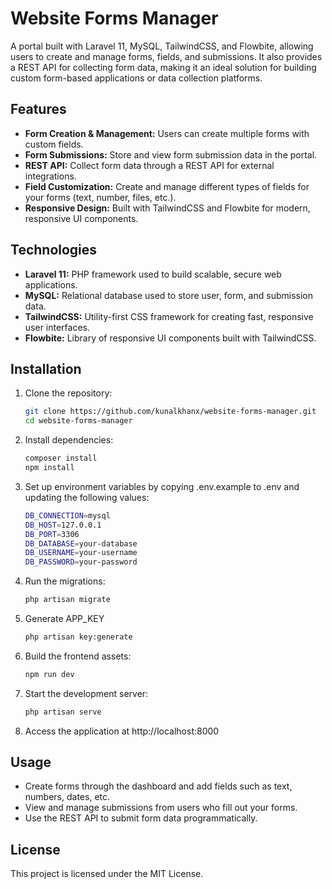 # Website Forms Manager
A portal built with Laravel 11, MySQL, TailwindCSS, and Flowbite, allowing users to create and manage forms, fields, and submissions. It also provides a REST API for collecting form data, making it an ideal solution for building custom form-based applications or data collection platforms.

## Features
- **Form Creation & Management:** Users can create multiple forms with custom fields.
- **Form Submissions:** Store and view form submission data in the portal.
- **REST API:** Collect form data through a REST API for external integrations.
- **Field Customization:** Create and manage different types of fields for your forms (text, number, files, etc.).
- **Responsive Design:** Built with TailwindCSS and Flowbite for modern, responsive UI components.

## Technologies
- **Laravel 11:** PHP framework used to build scalable, secure web applications.
- **MySQL:** Relational database used to store user, form, and submission data.
- **TailwindCSS:** Utility-first CSS framework for creating fast, responsive user interfaces.
- **Flowbite:** Library of responsive UI components built with TailwindCSS.

## Installation
1. Clone the repository:
    ```bash
    git clone https://github.com/kunalkhanx/website-forms-manager.git
    cd website-forms-manager
    ```
2. Install dependencies:
    ```bash
    composer install
    npm install
    ```
3. Set up environment variables by copying .env.example to .env and updating the following values:
    ```bash
    DB_CONNECTION=mysql
    DB_HOST=127.0.0.1
    DB_PORT=3306
    DB_DATABASE=your-database
    DB_USERNAME=your-username
    DB_PASSWORD=your-password
    ```
4. Run the migrations:
    ```bash
    php artisan migrate
    ```
5. Generate APP_KEY
    ```bash
    php artisan key:generate
    ```
6. Build the frontend assets:
    ```bash
    npm run dev
    ```
7. Start the development server:
    ```bash
    php artisan serve
    ```
8. Access the application at http://localhost:8000

## Usage
- Create forms through the dashboard and add fields such as text, numbers, dates, etc.
- View and manage submissions from users who fill out your forms.
- Use the REST API to submit form data programmatically.

## License
This project is licensed under the MIT License.